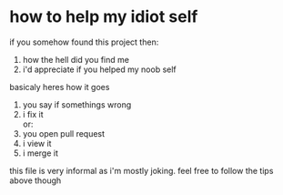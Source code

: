 # how to help my idiot self

if you somehow found this project then:
1. how the hell did you find me
2. i'd appreciate if you helped my noob self

basicaly heres how it goes

1. you say if somethings wrong
2. i fix it <br>
or:
1. you open pull request
2. i view it
3. i merge it

this file is very informal as i'm mostly joking. feel free to follow the tips above though
